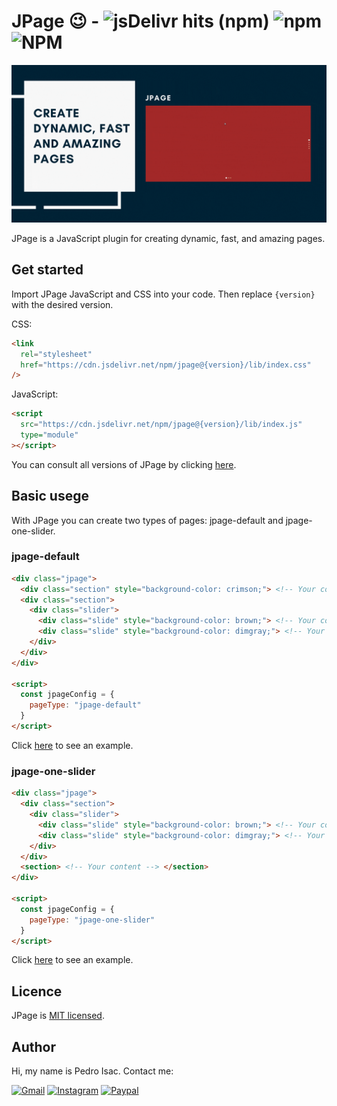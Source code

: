 # JPage 😉 - ![jsDelivr hits (npm)](https://img.shields.io/jsdelivr/npm/hy/jpage?color=%23002336) ![npm](https://img.shields.io/npm/v/jpage?color=%23002336) ![NPM](https://img.shields.io/npm/l/jpage?color=%23002336)

![JPage](./docs/images/readme-gif.gif)

JPage is a JavaScript plugin for creating dynamic, fast, and amazing pages.

## Get started
Import JPage JavaScript and CSS into your code. Then replace `{version}` with the desired version.

CSS:
```html
<link
  rel="stylesheet"
  href="https://cdn.jsdelivr.net/npm/jpage@{version}/lib/index.css"
/>
```

JavaScript:
```html
<script
  src="https://cdn.jsdelivr.net/npm/jpage@{version}/lib/index.js"
  type="module"
></script>
```
You can consult all versions of JPage by clicking [here](https://www.npmjs.com/package/jpage).

## Basic usege
With JPage you can create two types of pages: jpage-default and jpage-one-slider.

### jpage-default
```html
<div class="jpage">
  <div class="section" style="background-color: crimson;"> <!-- Your content --> </div>
  <div class="section">
    <div class="slider">
      <div class="slide" style="background-color: brown;"> <!-- Your content --> </div>
      <div class="slide" style="background-color: dimgray;"> <!-- Your content --> </div>
    </div>
  </div>
</div>

<script>
  const jpageConfig = {
    pageType: "jpage-default"
  }
</script>
```
Click [here](https://pedro-isacss.github.io/jpage/examples/jpage-default.html) to see an example.

### jpage-one-slider
```html
<div class="jpage">
  <div class="section">
    <div class="slider">
      <div class="slide" style="background-color: brown;"> <!-- Your content --> </div>
      <div class="slide" style="background-color: dimgray;"> <!-- Your content --> </div>
    </div>
  </div>
  <section> <!-- Your content --> </section>
</div>

<script>
  const jpageConfig = {
    pageType: "jpage-one-slider"
  }
</script>
```
Click [here](https://pedro-isacss.github.io/jpage/examples/jpage-one-slider.html) to see an example.

## Licence
JPage is [MIT licensed](https://github.com/pedro-isacss/jpage/blob/master/LICENSE).

## Author
Hi, my name is Pedro Isac. Contact me:

[![Gmail](https://img.shields.io/badge/Gmail-D14836?style=for-the-badge&logo=gmail&logoColor=white)](https://mail.google.com/mail/u/0/?to=ss.pedroisac@gmail.com&tf=cm)
[![Instagram](https://img.shields.io/badge/Instagram-E4405F?style=for-the-badge&logo=instagram&logoColor=white)](https://www.instagram.com/ss.pedroisac/)
[![Paypal](https://img.shields.io/badge/PayPal-00457C?style=for-the-badge&logo=paypal&logoColor=white)](https://www.paypal.com/donate?business=JPYWZDNJWMF72&no_recurring=0&item_name=JPage&currency_code=USD)
